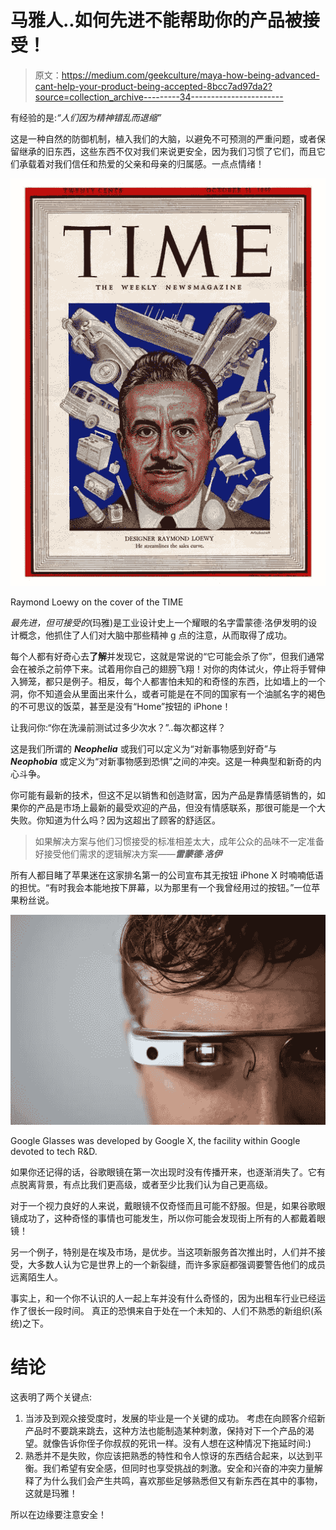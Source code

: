 # 马雅人..如何先进不能帮助你的产品被接受！

> 原文：<https://medium.com/geekculture/maya-how-being-advanced-cant-help-your-product-being-accepted-8bcc7ad97da2?source=collection_archive---------34----------------------->

有经验的是:*“人们因为精神错乱而退缩”*

这是一种自然的防御机制，植入我们的大脑，以避免不可预测的严重问题，或者保留继承的旧东西，这些东西不仅对我们来说更安全，因为我们习惯了它们，而且它们承载着对我们信任和热爱的父亲和母亲的归属感。一点点情绪！

![](img/9795d3ba26999e2e8873ef7c5fc3a4cb.png)

Raymond Loewy on the cover of the TIME

*最先进，但可接受的*(玛雅)是工业设计史上一个耀眼的名字雷蒙德·洛伊发明的设计概念，他抓住了人们对大脑中那些精神 g 点的注意，从而取得了成功。

每个人都有好奇心去**了解**并发现它，这就是常说的“它可能会杀了你”，但我们通常会在被杀之前停下来。试着用你自己的翅膀飞翔！对你的肉体试火，停止将手臂伸入狮笼，都只是例子。相反，每个人都害怕未知的和奇怪的东西，比如墙上的一个洞，你不知道会从里面出来什么，或者可能是在不同的国家有一个油腻名字的褐色的不可思议的饭菜，甚至是没有“Home”按钮的 iPhone！

让我问你:“你在洗澡前测试过多少次水？”..每次都这样？

这是我们所谓的 ***Neophelia*** 或我们可以定义为“对新事物感到好奇”与 ***Neophobia*** 或定义为“对新事物感到恐惧”之间的冲突。这是一种典型和新奇的内心斗争。

你可能有最新的技术，但这不足以销售和创造财富，因为产品是靠情感销售的，如果你的产品是市场上最新的最受欢迎的产品，但没有情感联系，那很可能是一个大失败。你知道为什么吗？因为这超出了顾客的舒适区。

> 如果解决方案与他们习惯接受的标准相差太大，成年公众的品味不一定准备好接受他们需求的逻辑解决方案——***雷蒙德·洛伊***

所有人都目睹了苹果迷在这家排名第一的公司宣布其无按钮 iPhone X 时喃喃低语的担忧。“有时我会本能地按下屏幕，以为那里有一个我曾经用过的按钮。”一位苹果粉丝说。

![](img/1ae5b301ae2f10721b9e4e9650b90f69.png)

Google Glasses was developed by Google X, the facility within Google devoted to tech R&D.

如果你还记得的话，谷歌眼镜在第一次出现时没有传播开来，也逐渐消失了。它有点脱离背景，有点比我们更高级，或者至少比我们认为自己更高级。

对于一个视力良好的人来说，戴眼镜不仅奇怪而且可能不舒服。但是，如果谷歌眼镜成功了，这种奇怪的事情也可能发生，所以你可能会发现街上所有的人都戴着眼镜！

另一个例子，特别是在埃及市场，是优步。当这项新服务首次推出时，人们并不接受，大多数人认为它是世界上的一个新裂缝，而许多家庭都强调要警告他们的成员远离陌生人。

事实上，和一个你不认识的人一起上车并没有什么奇怪的，因为出租车行业已经运作了很长一段时间。
真正的恐惧来自于处在一个未知的、人们不熟悉的新组织(系统)之下。

# 结论

这表明了两个关键点:

1.  当涉及到观众接受度时，发展的毕业是一个关键的成功。
    考虑在向顾客介绍新产品时不要跳来跳去，这种方法也能制造某种刺激，保持对下一个产品的渴望。就像告诉你侄子你叔叔的死讯一样。没有人想在这种情况下拖延时间:)
2.  熟悉并不是失败，你应该把熟悉的特性和令人惊讶的东西结合起来，以达到平衡。我们希望有安全感，但同时也享受挑战的刺激。安全和兴奋的冲突力量解释了为什么我们会产生共鸣，喜欢那些足够熟悉但又有新东西在其中的事物，这就是玛雅！

所以在边缘要注意安全！